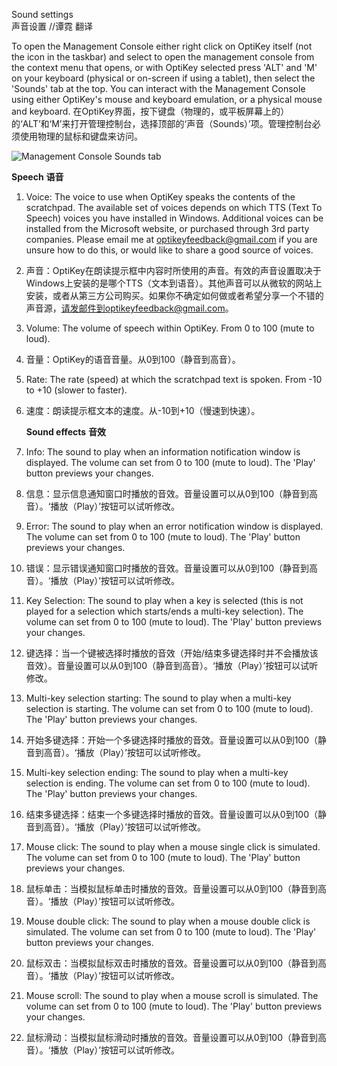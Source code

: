Sound settings<br>
声音设置     //谭霓  翻译

To open the Management Console either right click on OptiKey itself (not the icon in the taskbar) and select to open the management console from the context menu that opens, or with OptiKey selected press 'ALT' and 'M' on your keyboard (physical or on-screen if using a tablet), then select the 'Sounds' tab at the top. You can interact with the Management Console using either OptiKey's mouse and keyboard emulation, or a physical mouse and keyboard.
在OptiKey界面，按下键盘（物理的，或平板屏幕上的）的‘ALT’和‘M’来打开管理控制台，选择顶部的‘声音（Sounds）’项。管理控制台必须使用物理的鼠标和键盘来访问。

![Management Console Sounds tab](https://github.com/JuliusSweetland/OptiKey/blob/gh-pages/images/Management_Console_Sounds_Numbered.png)

<a name="sounds-speech">**Speech**</a>
**语音**

1. Voice: The voice to use when OptiKey speaks the contents of the scratchpad. The available set of voices depends on which TTS (Text To Speech) voices you have installed in Windows. Additional voices can be installed from the Microsoft website, or purchased through 3rd party companies. Please email me at optikeyfeedback@gmail.com if you are unsure how to do this, or would like to share a good source of voices.

1. 声音：OptiKey在朗读提示框中内容时所使用的声音。有效的声音设置取决于Windows上安装的是哪个TTS（文本到语音）。其他声音可以从微软的网站上安装，或者从第三方公司购买。如果你不确定如何做或者希望分享一个不错的声音源，请发邮件到optikeyfeedback@gmail.com。

2. Volume: The volume of speech within OptiKey. From 0 to 100 (mute to loud).
2. 音量：OptiKey的语音音量。从0到100（静音到高音）。

3. Rate: The rate (speed) at which the scratchpad text is spoken. From -10 to +10 (slower to faster).
3. 速度：朗读提示框文本的速度。从-10到+10（慢速到快速）。

    <a name="sounds-sounds-effects">**Sound effects**</a>
**音效**

4. Info: The sound to play when an information notification window is displayed. The volume can set from 0 to 100 (mute to loud). The 'Play' button previews your changes.
4. 信息：显示信息通知窗口时播放的音效。音量设置可以从0到100（静音到高音）。‘播放（Play）’按钮可以试听修改。

5. Error: The sound to play when an error notification window is displayed. The volume can set from 0 to 100 (mute to loud). The 'Play' button previews your changes.
5. 错误：显示错误通知窗口时播放的音效。音量设置可以从0到100（静音到高音）。‘播放（Play）’按钮可以试听修改。

6. Key Selection: The sound to play when a key is selected (this is not played for a selection which starts/ends a multi-key selection). The volume can set from 0 to 100 (mute to loud). The 'Play' button previews your changes.
6. 键选择：当一个键被选择时播放的音效（开始/结束多键选择时并不会播放该音效）。音量设置可以从0到100（静音到高音）。‘播放（Play）’按钮可以试听修改。

7. Multi-key selection starting: The sound to play when a multi-key selection is starting. The volume can set from 0 to 100 (mute to loud). The 'Play' button previews your changes.
7. 开始多键选择：开始一个多键选择时播放的音效。音量设置可以从0到100（静音到高音）。‘播放（Play）’按钮可以试听修改。

8. Multi-key selection ending: The sound to play when a multi-key selection is ending. The volume can set from 0 to 100 (mute to loud). The 'Play' button previews your changes.
8. 结束多键选择：结束一个多键选择时播放的音效。音量设置可以从0到100（静音到高音）。‘播放（Play）’按钮可以试听修改。

9. Mouse click: The sound to play when a mouse single click is simulated. The volume can set from 0 to 100 (mute to loud). The 'Play' button previews your changes.
9. 鼠标单击：当模拟鼠标单击时播放的音效。音量设置可以从0到100（静音到高音）。‘播放（Play）’按钮可以试听修改。

10. Mouse double click: The sound to play when a mouse double click is simulated. The volume can set from 0 to 100 (mute to loud). The 'Play' button previews your changes.
10. 鼠标双击：当模拟鼠标双击时播放的音效。音量设置可以从0到100（静音到高音）。‘播放（Play）’按钮可以试听修改。

11. Mouse scroll: The sound to play when a mouse scroll is simulated. The volume can set from 0 to 100 (mute to loud). The 'Play' button previews your changes.
11. 鼠标滑动：当模拟鼠标滑动时播放的音效。音量设置可以从0到100（静音到高音）。‘播放（Play）’按钮可以试听修改。

